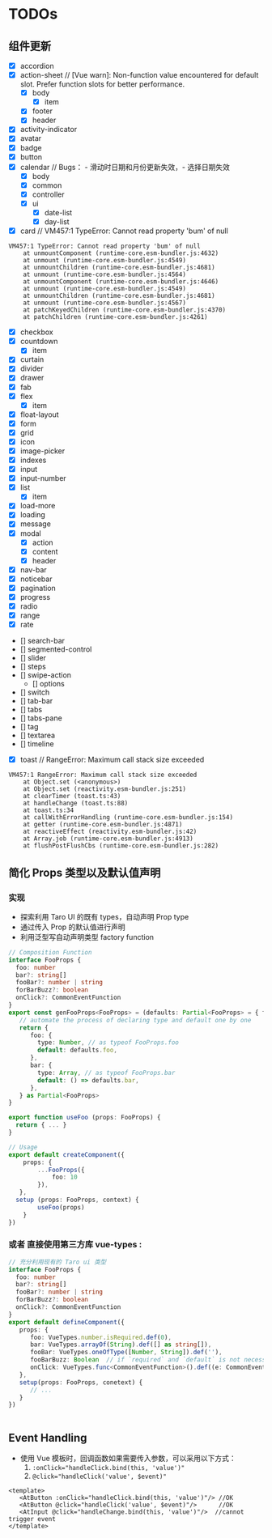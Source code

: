 # TODOs

## 组件更新
- [x] accordion
- [x] action-sheet // [Vue warn]: Non-function value encountered for default slot. Prefer function slots for better performance.
   - [x]  body
      - [x]  item
   - [x]  footer
   - [x]  header
- [x]  activity-indicator
- [x]  avatar
- [x]  badge
- [x]  button
- [x]  calendar     // Bugs： - 滑动时日期和月份更新失效，- 选择日期失效
   - [x]  body
   - [x]  common
   - [x]  controller
   - [x]  ui
       - [x]  date-list
       - [x]  day-list
- [x]  card  // VM457:1 TypeError: Cannot read property 'bum' of null
``` when navigate back to prev page
VM457:1 TypeError: Cannot read property 'bum' of null
    at unmountComponent (runtime-core.esm-bundler.js:4632)
    at unmount (runtime-core.esm-bundler.js:4549)
    at unmountChildren (runtime-core.esm-bundler.js:4681)
    at unmount (runtime-core.esm-bundler.js:4564)
    at unmountComponent (runtime-core.esm-bundler.js:4646)
    at unmount (runtime-core.esm-bundler.js:4549)
    at unmountChildren (runtime-core.esm-bundler.js:4681)
    at unmount (runtime-core.esm-bundler.js:4567)
    at patchKeyedChildren (runtime-core.esm-bundler.js:4370)
    at patchChildren (runtime-core.esm-bundler.js:4261)
```
- [x]  checkbox
- [x]  countdown
   - [x]  item
- [x]  curtain
- [x]  divider
- [x]  drawer
- [x]  fab
- [x]  flex
   - [x]  item
- [x]  float-layout
- [x]  form
- [x]  grid
- [x]  icon
- [x]  image-picker
- [x]  indexes
- [x]  input
- [x]  input-number
- [x]  list
   - [x]  item
- [x]  load-more
- [x]  loading
- [x]  message
- [x]  modal
   - [x]  action
   - [x]  content
   - [x]  header
- [x]  nav-bar
- [x]  noticebar
- [x]  pagination
- [x]  progress
- [x]  radio
- [x]  range
- [x]  rate
- []  search-bar
- []  segmented-control
- []  slider
- []  steps
- []  swipe-action
   - []  options
- []  switch
- []  tab-bar
- []  tabs
- []  tabs-pane
- []  tag
- []  textarea
- []  timeline
- [x]  toast // RangeError: Maximum call stack size exceeded
```
VM457:1 RangeError: Maximum call stack size exceeded
    at Object.set (<anonymous>)
    at Object.set (reactivity.esm-bundler.js:251)
    at clearTimer (toast.ts:43)
    at handleChange (toast.ts:88)
    at toast.ts:34
    at callWithErrorHandling (runtime-core.esm-bundler.js:154)
    at getter (runtime-core.esm-bundler.js:4871)
    at reactiveEffect (reactivity.esm-bundler.js:42)
    at Array.job (runtime-core.esm-bundler.js:4913)
    at flushPostFlushCbs (runtime-core.esm-bundler.js:282)
```

## 简化 Props 类型以及默认值声明
### 实现
- 探索利用 Taro UI 的既有 types，自动声明 Prop type
- 通过传入 Prop 的默认值进行声明
- 利用泛型写自动声明类型 factory function
```typescript
// Composition Function
interface FooProps {
  foo: number
  bar?: string[]
  fooBar?: number | string
  forBarBuzz?: boolean
  onClick?: CommonEventFunction
}
export const genFooProps<FooProps> = (defaults: Partial<FooProps> = { foo: 1 }) => {
   // automate the process of declaring type and default one by one
   return {
      foo: {
        type: Number, // as typeof FooProps.foo
        default: defaults.foo,
      },
      bar: {
        type: Array, // as typeof FooProps.bar
        default: () => defaults.bar,
      },
   } as Partial<FooProps>
}

export function useFoo (props: FooProps) {
  return { ... }
}

// Usage
export default createComponent({
	props: {
		...FooProps({
			foo: 10
		}),
   },
  setup (props: FooProps, context) {
		useFoo(props)
	}
})
```
### 或者 直接使用第三方库 vue-types : 
```typescript
// 充分利用现有的 Taro ui 类型
interface FooProps {
  foo: number
  bar?: string[]
  fooBar?: number | string
  forBarBuzz?: boolean
  onClick?: CommonEventFunction
}
export default defineComponent({
   props: {
      foo: VueTypes.number.isRequired.def(0),
      bar: VueTypes.arrayOf(String).def([] as string[]),
      fooBar: VueTypes.oneOfType([Number, String]).def(''),
      fooBarBuzz: Boolean  // if `required` and `default` is not necessary
      onClick: VueTypes.func<CommonEventFunction>().def((e: CommonEvent) => {}),
   },
   setup(props: FooProps, conetext) {
      // ...
   }
})
   
```

## Event Handling
- 使用 Vue 模板时，回调函数如果需要传入参数，可以采用以下方式：
   1. `:onClick="handleClick.bind(this, 'value')"`
   2. `@click="handleClick('value', $event)"`
```vue
<template>
   <AtButton :onClick="handleClick.bind(this, 'value')"/> //OK
   <AtButton @click="handleClick('value', $event)"/>      //OK
   <AtInput @click="handleChange.bind(this, 'value')"/>  //cannot trigger event
</template>
```